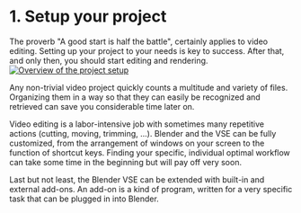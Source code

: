 # 1. Setup your project

The proverb "A good start is half the battle", certainly applies to video editing. Setting up your project to your needs is key to success. After that, and only then, you should start editing and rendering.[![Overview of the project setup](https://static.miraheze.org/blendocwiki/thumb/0/02/1.0.0-overview.svg/1920px-1.0.0-overview.svg.png)](https://blendoc.miraheze.org/wiki/File:1.0.0-overview.svg)

Any non-trivial video project quickly counts a multitude and variety of files. Organizing them in a way so that they can easily be recognized and retrieved can save you considerable time later on.

Video editing is a labor-intensive job with sometimes many repetitive actions \(cutting, moving, trimming, ...\). Blender and the VSE can be fully customized, from the arrangement of windows on your screen to the function of shortcut keys. Finding your specific, individual optimal workflow can take some time in the beginning but will pay off very soon.

Last but not least, the Blender VSE can be extended with built-in and external add-ons. An add-on is a kind of program, written for a very specific task that can be plugged in into Blender.

